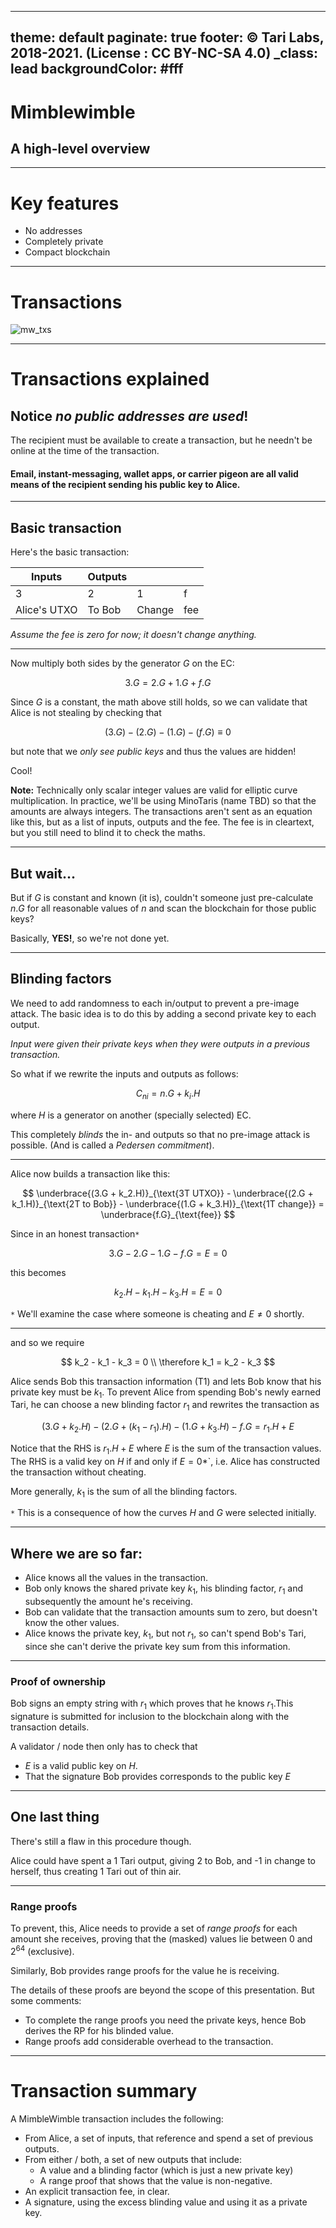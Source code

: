 ------
theme: default
paginate: true
footer: © Tari Labs, 2018-2021. (License : CC BY-NC-SA 4.0)
_class: lead
backgroundColor: #fff
------
<style>
section {
  font-size: 1.5em;
}
</style>

# Mimblewimble
## A high-level overview

----
# Key features

* No addresses
* Completely private
* Compact blockchain

----

# Transactions

![mw_txs](sources/mw_txs.png)

----

# Transactions explained

## Notice _no public addresses are used_!

The recipient must be available to create a transaction, but he needn't be online at the time of the transaction.

#### Email, instant-messaging, wallet apps, or carrier pigeon are all valid means of the recipient sending his public key to Alice.

-----

## Basic transaction

Here's the basic transaction:

| Inputs | Outputs |||
|----------|------------|--|--|
| 3      | 2 | 1 | f |
| Alice's UTXO | To Bob | Change | fee |

_Assume the fee is zero for now; it doesn't change anything._

-----

Now multiply both sides by the generator _G_ on the EC:

$$ 3.G = 2.G + 1.G + f.G $$

Since _G_ is a constant, the math above still holds, so we can validate that Alice is not
stealing by checking that

$$(3.G) - (2.G) - (1.G) - (f.G) \equiv 0$$

but note that we _only see public keys_ and thus the values are hidden!

Cool!

**Note:** Technically only scalar integer values are valid for elliptic curve multiplication. In practice, 
we'll be using MinoTaris (name TBD) so that the amounts are always integers. 
The transactions aren't sent as an equation like this, but as a list of inputs, outputs and the fee. The fee
is in cleartext, but you still need to blind it to check the maths.

-----

## But wait...

But if $G$ is constant and known (it is), couldn't someone just pre-calculate $n.G$
for all reasonable values of $n$ and scan the blockchain for those public keys?

Basically, **YES!**, so we're not done yet.

-----

## Blinding factors

We need to add randomness to each in/output to prevent a pre-image attack. The basic idea is to do this by adding a second private key to each output.

_Input were given their private keys when they were outputs in a previous transaction._

So what if we rewrite the inputs and outputs as follows:

$$ C_{ni} = n.G + k_i.H $$

where $H$ is a generator on another (specially selected) EC.

This completely _blinds_ the in- and outputs so that no pre-image attack is possible.
(And is called a _Pedersen commitment_).

-----

Alice now builds a transaction like this:

$$ 
   \underbrace{(3.G + k_2.H)}_{\text{3T UTXO}} - \underbrace{(2.G + k_1.H)}_{\text{2T to Bob}} - \underbrace{(1.G + k_3.H)}_{\text{1T change}}   = \underbrace{f.G}_{\text{fee}}
$$

Since in an honest transaction`*`

$$3.G - 2.G - 1.G - f.G = E = 0$$

this becomes

$$ k_2.H - k_1.H - k_3.H = E = 0 $$

`*` We'll examine the case where someone is cheating and $E \ne 0$ shortly.

-----

and so we require

$$
  k_2 - k_1 - k_3 = 0 \\
  \therefore k_1 = k_2 - k_3
$$

Alice sends Bob this transaction information (T1) and lets Bob know that his private
key must be $k_1$. To prevent Alice from spending Bob's newly earned Tari, he
can choose a new blinding factor $r_1$ and rewrites the transaction as

$$
     (3.G + k_2.H) - (2.G + (k_1 - r_1).H) - (1.G + k_3.H) - f.G
     = r_1.H + E
$$

Notice that the RHS is $r_1.H + E$ where $E$ is the sum of the transaction values.
The RHS is a valid key on $H$ if and only if $E=0$*`, i.e. Alice has constructed
the transaction without cheating.

More generally, $k_1$ is the sum of all the blinding factors.

`*` This is a consequence of how the curves $H$ and $G$ were selected initially.

-----

## Where we are so far:

* Alice knows all the values in the transaction.
* Bob only knows the shared private key $k_1$, his blinding factor, $r_1$ and subsequently the amount he's receiving.
* Bob can validate that the transaction amounts sum to zero, but doesn't know the other values.
* Alice knows the private key, $k_1$, but not $r_1$, so can't spend Bob's Tari, since she can't derive the
  private key sum from this information.

-----

### Proof of ownership

Bob signs an empty string with $r_1$ which proves that he knows $r_1$.This
signature is submitted for inclusion to the blockchain along with the transaction details.

A validator / node then only has to check that

* $E$ is a valid public key on $H$.
* That the signature Bob provides corresponds to the public key $E$

-----

## One last thing

There's still a flaw in this procedure though.

Alice could have spent a 1 Tari output, giving 2 to Bob, and -1 in change to herself,
thus creating 1 Tari out of thin air.

-----

### Range proofs

To prevent, this, Alice needs to provide a set of _range proofs_ for each amount
she receives, proving that the (masked) values lie between 0 and $2^{64}$ (exclusive).

Similarly, Bob provides range proofs for the value he is receiving.

The details of these proofs are beyond the scope of this presentation. But some comments:

* To complete the range proofs you need the private keys, hence Bob derives the RP for his blinded value.
* Range proofs add considerable overhead to the transaction.

----

# Transaction summary
A MimbleWimble transaction includes the following:

* From Alice, a set of inputs, that reference and spend a set of previous outputs.
* From either / both, a set of new outputs that include:
  * A value and a blinding factor (which is just a new private key)
  * A range proof that shows that the value is non-negative.
* An explicit transaction fee, in clear.
* A signature, using the excess blinding value and using it as a private key.
